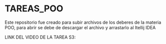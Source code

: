 # TAREAS_POO
Este repositorio fue creado para subir archivos de los deberes de la materia POO, para abrir se debe de descargar el archivo y arrastarlo al Itellij IDEA

LINK DEL VIDEO DE LA TAREA S3: 
